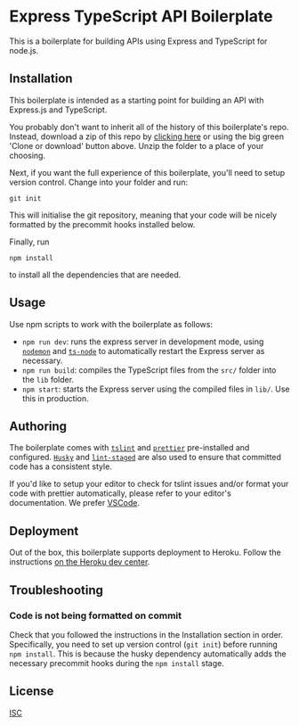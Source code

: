 # Express TypeScript API Boilerplate

This is a boilerplate for building APIs using Express and TypeScript for node.js.

## Installation

This boilerplate is intended as a starting point for building an API with Express.js and TypeScript.

You probably don't want to inherit all of the history of this boilerplate's repo. Instead, download a zip of this repo by [clicking here](https://github.com/studiozeffa/express-typescript-api-boilerplate/archive/master.zip) or using the big green 'Clone or download' button above. Unzip the folder to a place of your choosing.

Next, if you want the full experience of this boilerplate, you'll need to setup version control. Change into your folder and run:

```
git init
```

This will initialise the git repository, meaning that your code will be nicely formatted by the precommit hooks installed below.

Finally, run

```
npm install
```

to install all the dependencies that are needed.

## Usage

Use npm scripts to work with the boilerplate as follows:

- `npm run dev`: runs the express server in development mode, using [`nodemon`](https://nodemon.io) and [`ts-node`](https://github.com/TypeStrong/ts-node) to automatically restart the Express server as necessary.
- `npm run build`: compiles the TypeScript files from the `src/` folder into the `lib` folder.
- `npm start`: starts the Express server using the compiled files in `lib/`. Use this in production.

## Authoring

The boilerplate comes with [`tslint`](https://palantir.github.io/tslint/) and [`prettier`](https://prettier.io) pre-installed and configured. [`Husky`](https://github.com/typicode/husky) and [`lint-staged`](https://github.com/okonet/lint-staged) are also used to ensure that committed code has a consistent style.

If you'd like to setup your editor to check for tslint issues and/or format your code with prettier automatically, please refer to your editor's documentation. We prefer [VSCode](https://code.visualstudio.com).

## Deployment

Out of the box, this boilerplate supports deployment to Heroku. Follow the instructions [on the Heroku dev center](https://devcenter.heroku.com/articles/git).

## Troubleshooting

### Code is not being formatted on commit

Check that you followed the instructions in the Installation section in order. Specifically, you need to set up version control (`git init`) before running `npm install`. This is because the husky dependency automatically adds the necessary precommit hooks during the `npm install` stage.

## License

[ISC](https://choosealicense.com/licenses/isc/)